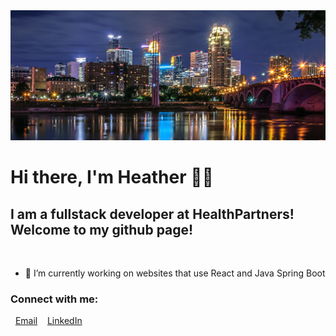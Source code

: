 <img src="./img/minneapolis.jpg"  >

# Hi there, I'm Heather 👋🏾


## I am a fullstack developer at HealthPartners! Welcome to my github page! 


<br>

- 🔭 I’m currently working on websites that use React and Java Spring Boot

###  Connect with me:

&nbsp;
[Email](mailto:hgibson@gmail.com?subject=[GitHub]%20Source%20Han%20Sans) &nbsp;&nbsp; [LinkedIn](https://www.linkedin.com/in/heather-gibson-4089721b9/)


